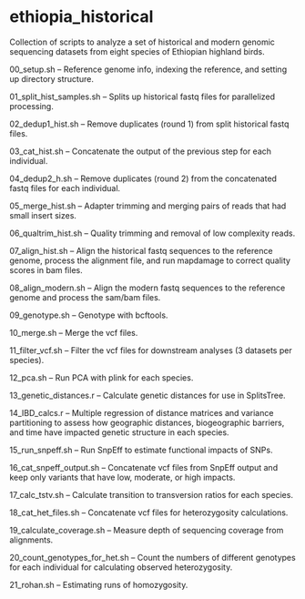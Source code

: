 # ethiopia_historical

Collection of scripts to analyze a set of historical and modern genomic sequencing datasets from eight species of Ethiopian highland birds. 



00_setup.sh – Reference genome info, indexing the reference, and setting up directory structure.

01_split_hist_samples.sh – Splits up historical fastq files for parallelized processing.

02_dedup1_hist.sh – Remove duplicates (round 1) from split historical fastq files.

03_cat_hist.sh – Concatenate the output of the previous step for each individual.

04_dedup2_h.sh – Remove duplicates (round 2) from the concatenated fastq files for each individual.

05_merge_hist.sh – Adapter trimming and merging pairs of reads that had small insert sizes.

06_qualtrim_hist.sh – Quality trimming and removal of low complexity reads. 

07_align_hist.sh – Align the historical fastq sequences to the reference genome, process the alignment file, and run mapdamage to correct quality scores in bam files.

08_align_modern.sh – Align the modern fastq sequences to the reference genome and process the sam/bam files.

09_genotype.sh – Genotype with bcftools.

10_merge.sh – Merge the vcf files.

11_filter_vcf.sh – Filter the vcf files for downstream analyses (3 datasets per species).

12_pca.sh – Run PCA with plink for each species.

13_genetic_distances.r – Calculate genetic distances for use in SplitsTree.

14_IBD_calcs.r – Multiple regression of distance matrices and variance partitioning to assess how geographic distances, biogeographic barriers, and time have impacted genetic structure in each species.

15_run_snpeff.sh – Run SnpEff to estimate functional impacts of SNPs.

16_cat_snpeff_output.sh – Concatenate vcf files from SnpEff output and keep only variants that have low, moderate, or high impacts.

17_calc_tstv.sh – Calculate transition to transversion ratios for each species. 

18_cat_het_files.sh – Concatenate vcf files for heterozygosity calculations.

19_calculate_coverage.sh – Measure depth of sequencing coverage from alignments.

20_count_genotypes_for_het.sh – Count the numbers of different genotypes for each individual for calculating observed heterozygosity.

21_rohan.sh – Estimating runs of homozygosity.

